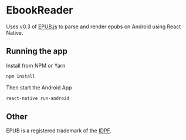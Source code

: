 # EbookReader

Uses v0.3 of [EPUB.js](https://github.com/futurepress/epub.js) to parse and render epubs on Android using React Native.

Running the app
-------------------------

Install from NPM or Yarn

```bash
npm install
```
Then start the Android App

```bash
react-native run-android
```

Other
-------------------------

EPUB is a registered trademark of the [IDPF](http://idpf.org/).